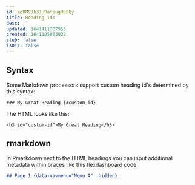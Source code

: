 ```yaml
---
id: zqRM9Jh31uDafeugHR6Qy
title: Heading Ids
desc: ''
updated: 1641411707955
created: 1641105063922
stub: false
isDir: false
---
```


## Syntax

Some Markdown processors support custom heading id's determined by this syntax:

```
### My Great Heading {#custom-id}
```

The HTML looks like this:

```
<h3 id="custom-id">My Great Heading</h3>
```

## rmarkdown

In Rmarkdown next to the HTML headings you can input additional metadata within braces like this flexdashboard code:

```md
## Page 1 {data-navmenu="Menu A" .hidden}
```
